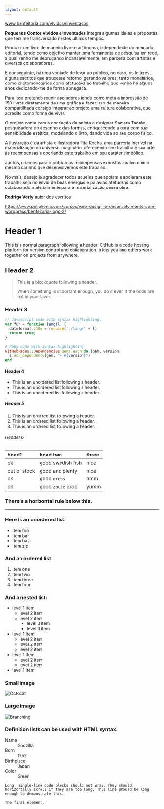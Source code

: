 ```yaml
---
layout: default
---
```


www.benfeitoria.com/vividoseinventados



**Pequenos Contos vividos e inventados** integra algumas ideias e propostas que tem me transversado nestes últimos tempos.

Produzir um livro de maneira livre e autônoma, independente do mercado editorial, tendo como objetivo manter uma ferramenta de pesquisa em rede, a qual venho me debruçando incansavelmente, em parceria com artistas e diversos colaboradores. 

E conseguinte, há uma vontade de levar ao público, no caso, os leitores, alguns escritos que trouxesse retorno, gerando valores, tanto monetários, como criptomonetários como afetuosos ao trabalho que venho há alguns anos dedicando-me de forma abnegada.

Para isso pretendo reunir apoiadores tendo como meta a impressão de 150 livros diretamente de uma gráfica e fazer isso de maneira compartilhada consigo integrar ao projeto uma cultura colaborativa, que acredito como forma de viver.

O projeto conta com a cocriação da artista e designer Samara Tanaka, pesquisadora do desenho e das formas, enriquecendo a obra com sua sensibilidade estética, modelando o livro, dando vida ao seu corpo físico.

A ilustração é da artista e ilustradora Rita Rocha, uma parceria incrível na materialização do universo imaginário, oferecendo seu trabalho e sua arte às recompensas e cocriando este trabalho em seu caráter simbólico.

Juntos, criamos para o público as recompensas expostas abaixo com o mesmo carinho que desenvolvemos este trabalho. 

No mais, desejo já agradecer todos aqueles que apoiam e apoiaram este trabalho seja no envio de boas energias e palavras afetuosas como colaborando materialmente para a materialização dessa obra.

**Rodrigo Verly**
autor dos escritos

https://www.poliphonia.com/cursos/web-design-e-desenvolvimento-com-wordpress/benfeitoria-logo-2/

# Header 1

This is a normal paragraph following a header. GitHub is a code hosting platform for version control and collaboration. It lets you and others work together on projects from anywhere.

## Header 2

> This is a blockquote following a header.
>
> When something is important enough, you do it even if the odds are not in your favor.

### Header 3

```js
// Javascript code with syntax highlighting.
var fun = function lang(l) {
  dateformat.i18n = require('./lang/' + l)
  return true;
}
```

```ruby
# Ruby code with syntax highlighting
GitHubPages::Dependencies.gems.each do |gem, version|
  s.add_dependency(gem, "= #{version}")
end
```

#### Header 4

*   This is an unordered list following a header.
*   This is an unordered list following a header.
*   This is an unordered list following a header.

##### Header 5

1.  This is an ordered list following a header.
2.  This is an ordered list following a header.
3.  This is an ordered list following a header.

###### Header 6

| head1        | head two          | three |
|:-------------|:------------------|:------|
| ok           | good swedish fish | nice  |
| out of stock | good and plenty   | nice  |
| ok           | good `oreos`      | hmm   |
| ok           | good `zoute` drop | yumm  |

### There's a horizontal rule below this.

* * *

### Here is an unordered list:

*   Item foo
*   Item bar
*   Item baz
*   Item zip

### And an ordered list:

1.  Item one
1.  Item two
1.  Item three
1.  Item four

### And a nested list:

- level 1 item
  - level 2 item
  - level 2 item
    - level 3 item
    - level 3 item
- level 1 item
  - level 2 item
  - level 2 item
  - level 2 item
- level 1 item
  - level 2 item
  - level 2 item
- level 1 item

### Small image

![Octocat](https://github.githubassets.com/images/icons/emoji/octocat.png)

### Large image

![Branching](https://guides.github.com/activities/hello-world/branching.png)


### Definition lists can be used with HTML syntax.

<dl>
<dt>Name</dt>
<dd>Godzilla</dd>
<dt>Born</dt>
<dd>1952</dd>
<dt>Birthplace</dt>
<dd>Japan</dd>
<dt>Color</dt>
<dd>Green</dd>
</dl>

```
Long, single-line code blocks should not wrap. They should horizontally scroll if they are too long. This line should be long enough to demonstrate this.
```

```
The final element.
```
